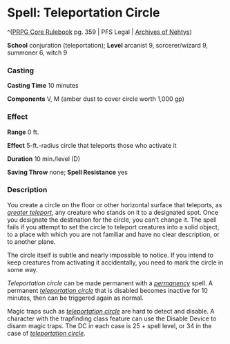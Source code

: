# Spell: Teleportation Circle

^([PRPG Core Rulebook][ss-teleportation-circle] pg. 359 | PFS Legal | [Archives of Nehtys][sn-teleportation-circle])

**School** conjuration (teleportation); **Level** arcanist 9, sorcerer/wizard 9, summoner 6, witch 9

### Casting

**Casting Time** 10 minutes  

**Components** V, M (amber dust to cover circle worth 1,000 gp)

### Effect

**Range** 0 ft.  

**Effect** 5-ft.-radius circle that teleports those who activate it  

**Duration** 10 min./level (D)  

**Saving Throw** none; **Spell Resistance** yes

### Description

You create a circle on the floor or other horizontal surface that teleports, as _[greater teleport]_, any creature who stands on it to a designated spot. Once you designate the destination for the circle, you can't change it. The spell fails if you attempt to set the circle to teleport creatures into a solid object, to a place with which you are not familiar and have no clear description, or to another plane.  

The circle itself is subtle and nearly impossible to notice. If you intend to keep creatures from activating it accidentally, you need to mark the circle in some way.  

_Teleportation circle_ can be made permanent with a _[permanency]_ spell. A permanent _[teleportation circle]_ that is disabled becomes inactive for 10 minutes, then can be triggered again as normal.  

Magic traps such as _[teleportation circle]_ are hard to detect and disable. A character with the trapfinding class feature can use the Disable Device to disarm magic traps. The DC in each case is 25 + spell level, or 34 in the case of _[teleportation circle]_.

[ss-teleportation-circle]: http://paizo.com/pathfinderRPG/v57
[sn-teleportation-circle]: http://www.archivesofnethys.com/SpellDisplay.aspx?ItemName=Teleportation%20Circle
[greater teleport]: http://www.archivesofnethys.com/SpellDisplay.aspx?ItemName=greater%20teleport
[permanency]: http://www.archivesofnethys.com/SpellDisplay.aspx?ItemName=permanency
[teleportation circle]: http://www.archivesofnethys.com/SpellDisplay.aspx?ItemName=teleportation%20circle